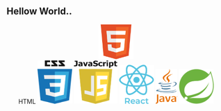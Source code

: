 <!-- - 👋 Hi, I’m @GitUserVivek
- 👀 Interested To learn Programming Languages 
- 💻 Looking For Job Opportunity
 -->   

   
## Hellow World.. 

  <p align="center" text-align="center">  
 <span>
 <img  height="80px" width="80px"  src="https://github.com/GitUserVivek/GitUserVivek/blob/main/html.png" /><br/>HTML
</span>  
<span>
 <img  height="100px" width="80px"  src="https://github.com/GitUserVivek/GitUserVivek/blob/main/css.png" />
</span>  
<span>
 <img  height="100px" width="100px"  src="https://github.com/GitUserVivek/GitUserVivek/blob/main/javascript.png" />
</span> 
<span>
 <img  height="90px" width="80px"  src="https://github.com/GitUserVivek/GitUserVivek/blob/main/react.png" />
</span>  
<span>
 <img  height="80px" width="50px"  src="https://github.com/GitUserVivek/GitUserVivek/blob/main/java.png" /> 
</span>
<span>
 <img  height="80px" width="80px"  src="https://github.com/GitUserVivek/GitUserVivek/blob/main/spring.png" /> 
 </span> 
</p>
